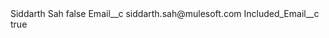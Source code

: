 <?xml version="1.0" encoding="UTF-8"?>
<CustomMetadata xmlns="http://soap.sforce.com/2006/04/metadata" xmlns:xsi="http://www.w3.org/2001/XMLSchema-instance" xmlns:xsd="http://www.w3.org/2001/XMLSchema">
    <label>Siddarth Sah</label>
    <protected>false</protected>
    <values>
        <field>Email__c</field>
        <value xsi:type="xsd:string">siddarth.sah@mulesoft.com</value>
    </values>
    <values>
        <field>Included_Email__c</field>
        <value xsi:type="xsd:boolean">true</value>
    </values>
</CustomMetadata>
